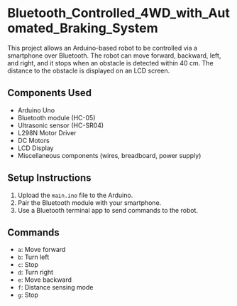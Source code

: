 # Bluetooth_Controlled_4WD_with_Automated_Braking_System

This project allows an Arduino-based robot to be controlled via a smartphone over Bluetooth. The robot can move forward, backward, left, and right, and it stops when an obstacle is detected within 40 cm. The distance to the obstacle is displayed on an LCD screen.

## Components Used
- Arduino Uno
- Bluetooth module (HC-05)
- Ultrasonic sensor (HC-SR04)
- L298N Motor Driver
- DC Motors
- LCD Display
- Miscellaneous components (wires, breadboard, power supply)

## Setup Instructions
1. Upload the `main.ino` file to the Arduino.
2. Pair the Bluetooth module with your smartphone.
3. Use a Bluetooth terminal app to send commands to the robot.

## Commands
- `a`: Move forward
- `b`: Turn left
- `c`: Stop
- `d`: Turn right
- `e`: Move backward
- `f`: Distance sensing mode
- `g`: Stop

